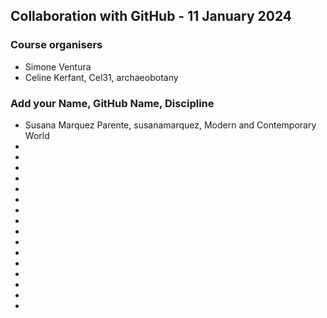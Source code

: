 ## Collaboration with GitHub - 11 January 2024

### Course organisers
* Simone Ventura
* Celine Kerfant, Cel31, archaeobotany

### Add your Name, GitHub Name, Discipline
* Susana Marquez Parente, susanamarquez, Modern and Contemporary World 
*
*
*
*
*
*
*
*
*
*
*
*
*
*
*
*
